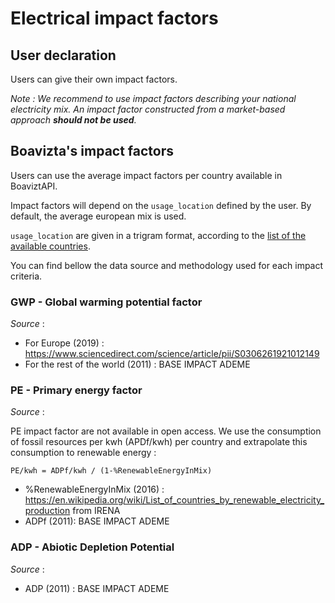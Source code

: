 # Electrical impact factors

## User declaration

Users can give their own impact factors.

_Note : We recommend to use impact factors describing your national electricity mix. An impact factor constructed from a market-based approach **should not be used**._


## Boavizta's impact factors

Users can use the average impact factors per country available in BoaviztAPI. 

Impact factors will depend on the `usage_location` defined by the user. By default, the average european mix is used.

`usage_location` are given in a trigram format, according to the [list of the available countries](countries.md).

You can find bellow the data source and methodology used for each impact criteria.

### GWP - Global warming potential factor

_Source_ : 

* For Europe (2019) : https://www.sciencedirect.com/science/article/pii/S0306261921012149
* For the rest of the world (2011) : BASE IMPACT ADEME 


### PE - Primary energy factor

_Source_ : 

PE impact factor are not available in open access. 
We use the consumption of fossil resources per kwh (APDf/kwh) per country and extrapolate this consumption to renewable energy :

```PE/kwh = ADPf/kwh / (1-%RenewableEnergyInMix)```

* %RenewableEnergyInMix (2016) : https://en.wikipedia.org/wiki/List_of_countries_by_renewable_electricity_production from IRENA
* ADPf (2011): BASE IMPACT ADEME

### ADP - Abiotic Depletion Potential

_Source_ :

* ADP (2011) : BASE IMPACT ADEME 

